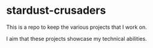 # stardust-crusaders
This is a repo to keep the various projects that I work on.

I aim that these projects showcase my technical abilities.
